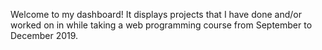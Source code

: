 Welcome to my dashboard! It displays projects that I have done and/or worked on in while taking a web programming course from September to December 2019.
